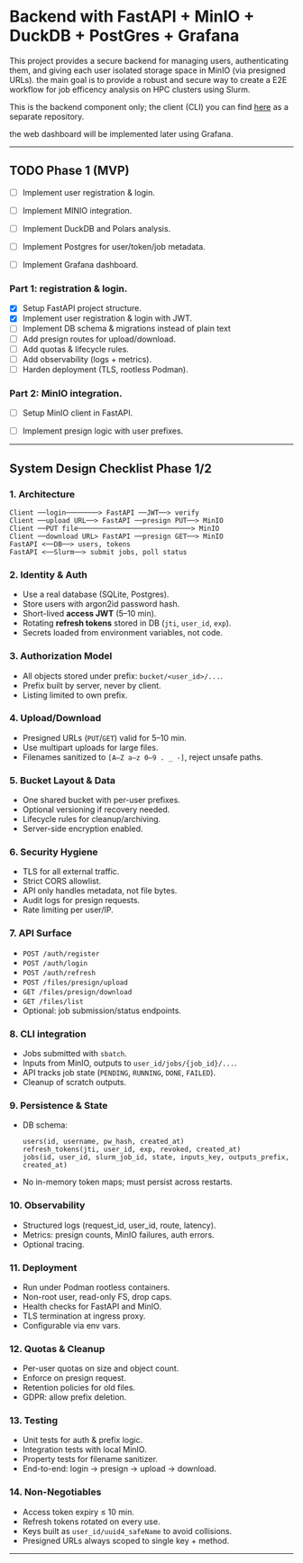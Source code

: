 # Backend with FastAPI + MinIO + DuckDB + PostGres + Grafana

This project provides a secure backend for managing users, authenticating them, 
and giving each user isolated storage space in MinIO (via presigned URLs).
the main goal is to provide a robust and secure way to  create a E2E workflow
for job efficency analysis on HPC clusters using Slurm. 

This is the backend component only; the client (CLI) you can find [here](https://github.com/mak8427/benchmark-suite) 
as a separate repository. 

the web dashboard will be implemented later using Grafana.


---

## TODO Phase 1 (MVP)
* [ ] Implement user registration & login. 
* [ ] Implement MINIO integration.
* [ ] Implement DuckDB and Polars analysis.
* [ ] Implement Postgres for user/token/job metadata.
* [ ] Implement Grafana dashboard.


### Part 1: registration & login. 
* [x] Setup FastAPI project structure.
* [x] Implement user registration & login with JWT.
* [ ] Implement DB schema & migrations instead of plain text
* [ ] Add presign routes for upload/download.
* [ ] Add quotas & lifecycle rules.
* [ ] Add observability (logs + metrics).
* [ ] Harden deployment (TLS, rootless Podman).

### Part 2: MinIO integration.
* [ ] Setup MinIO client in FastAPI.
* [ ] Implement presign logic with user prefixes.


---

## System Design Checklist Phase 1/2

### 1. Architecture

```
Client ──login────────> FastAPI ──JWT──> verify
Client ──upload URL──> FastAPI ──presign PUT──> MinIO
Client ──PUT file────────────────────────────> MinIO
Client ──download URL> FastAPI ──presign GET──> MinIO
FastAPI <──DB──> users, tokens
FastAPI <──Slurm──> submit jobs, poll status
```

### 2. Identity & Auth

* Use a real database (SQLite, Postgres).
* Store users with argon2id password hash.
* Short-lived **access JWT** (5–10 min).
* Rotating **refresh tokens** stored in DB (`jti`, `user_id`, `exp`).
* Secrets loaded from environment variables, not code.

### 3. Authorization Model

* All objects stored under prefix: `bucket/<user_id>/...`.
* Prefix built by server, never by client.
* Listing limited to own prefix.

### 4. Upload/Download

* Presigned URLs (`PUT`/`GET`) valid for 5–10 min.
* Use multipart uploads for large files.
* Filenames sanitized to `[A–Z a–z 0–9 . _ -]`, reject unsafe paths.

### 5. Bucket Layout & Data

* One shared bucket with per-user prefixes.
* Optional versioning if recovery needed.
* Lifecycle rules for cleanup/archiving.
* Server-side encryption enabled.

### 6. Security Hygiene

* TLS for all external traffic.
* Strict CORS allowlist.
* API only handles metadata, not file bytes.
* Audit logs for presign requests.
* Rate limiting per user/IP.

### 7. API Surface

* `POST /auth/register`
* `POST /auth/login`
* `POST /auth/refresh`
* `POST /files/presign/upload`
* `GET /files/presign/download`
* `GET /files/list`
* Optional: job submission/status endpoints.

### 8. CLI integration  

* Jobs submitted with `sbatch`.
* Inputs from MinIO, outputs to `user_id/jobs/{job_id}/...`.
* API tracks job state (`PENDING`, `RUNNING`, `DONE`, `FAILED`).
* Cleanup of scratch outputs.

### 9. Persistence & State

* DB schema:

  ```
  users(id, username, pw_hash, created_at)
  refresh_tokens(jti, user_id, exp, revoked, created_at)
  jobs(id, user_id, slurm_job_id, state, inputs_key, outputs_prefix, created_at)
  ```
* No in-memory token maps; must persist across restarts.

### 10. Observability

* Structured logs (request\_id, user\_id, route, latency).
* Metrics: presign counts, MinIO failures, auth errors.
* Optional tracing.

### 11. Deployment

* Run under Podman rootless containers.
* Non-root user, read-only FS, drop caps.
* Health checks for FastAPI and MinIO.
* TLS termination at ingress proxy.
* Configurable via env vars.

### 12. Quotas & Cleanup

* Per-user quotas on size and object count.
* Enforce on presign request.
* Retention policies for old files.
* GDPR: allow prefix deletion.

### 13. Testing

* Unit tests for auth & prefix logic.
* Integration tests with local MinIO.
* Property tests for filename sanitizer.
* End-to-end: login → presign → upload → download.

### 14. Non-Negotiables

* Access token expiry ≤ 10 min.
* Refresh tokens rotated on every use.
* Keys built as `user_id/uuid4_safeName` to avoid collisions.
* Presigned URLs always scoped to single key + method.

---

